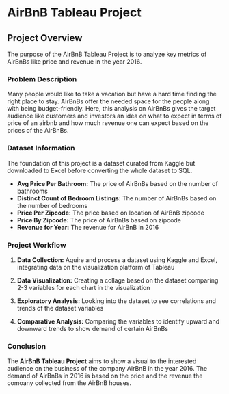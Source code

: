 # AirBnB Tableau Project

## Project Overview

The purpose of the AirBnB Tableau Project is to analyze key metrics of AirBnBs like price and revenue in the year 2016.

### Problem Description
Many people would like to take a vacation but have a hard time finding the right place to stay. AirBnBs offer the needed space for the people along with being budget-friendly. Here, this analysis on AirBnBs gives the target audience like customers and investors an idea on what to expect in terms of price of an airbnb and how much revenue one can expect based on the prices of the AirBnBs.

### Dataset Information

The foundation of this project is a dataset curated from Kaggle but downloaded to Excel before converting the whole dataset to SQL.

- **Avg Price Per Bathroom:** The price of AirBnBs based on the number of bathrooms
- **Distinct Count of Bedroom Listings:** The number of AirBnBs based on the number of bedrooms
- **Price Per Zipcode:** The price based on location of AirBnB zipcode 
- **Price By Zipcode:** The price of AirBnBs based on zipcode 
- **Revenue for Year:** The revenue for AirBnB in 2016
  

### Project Workflow
1. **Data Collection:** Aquire and process a dataset using Kaggle and Excel, integrating data on the visualization platform of Tableau

2. **Data Visualization:** Creating a collage based on the dataset comparing 2-3 variables for each chart in the visualization

3. **Exploratory Analysis:** Looking into the dataset to see correlations and trends of the dataset variables

4. **Comparative Analysis:** Comparing the variables to identify upward and downward trends to show demand of certain AirBnBs


### Conclusion

The **AirBnB Tableau Project** aims to show a visual to the interested audience on the business of the company AirBnB in the year 2016. The demand of AirBnBs in 2016 is based on the price and the revenue the comoany collected from the AirBnB houses. 
